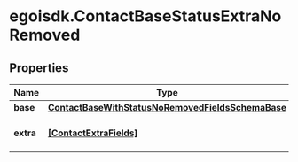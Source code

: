 # egoisdk.ContactBaseStatusExtraNoRemoved

## Properties

Name | Type | Description | Notes
------------ | ------------- | ------------- | -------------
**base** | [**ContactBaseWithStatusNoRemovedFieldsSchemaBase**](ContactBaseWithStatusNoRemovedFieldsSchemaBase.md) |  | [optional] 
**extra** | [**[ContactExtraFields]**](ContactExtraFields.md) | Array of the contact&#39;s extra fields | [optional] 


